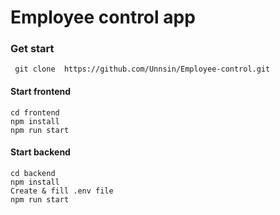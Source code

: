 # Employee control app

### Get start

``` git clone  https://github.com/Unnsin/Employee-control.git```

#### Start frontend
```
cd frontend
npm install
npm run start
```

#### Start backend

```
cd backend
npm install
Create & fill .env file
npm run start
```
